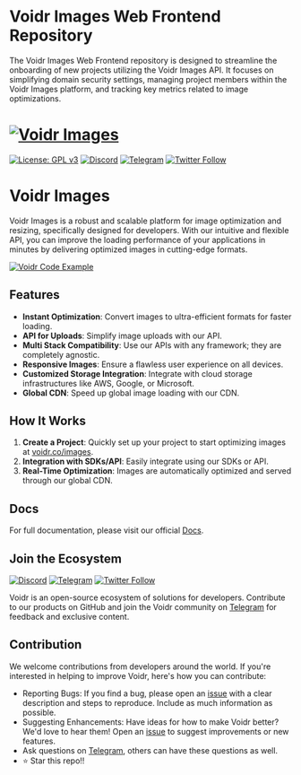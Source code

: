 # Voidr Images Web Frontend Repository

The Voidr Images Web Frontend repository is designed to streamline the onboarding of new projects utilizing the Voidr Images API. It focuses on simplifying domain security settings, managing project members within the Voidr Images platform, and tracking key metrics related to image optimizations.

# [![Voidr Images](https://img.voidr.co/voidr/compress:100/convert:webp/fetch/https://api.voidr.co/v1/images/raw/voidr/voidr-banner-en_1701195001454.png)](https://voidr.co/images)

[![License: GPL v3](https://img.shields.io/badge/License-GPLv3-blue.svg)](https://www.gnu.org/licenses/gpl-3.0)
[![Discord](https://img.shields.io/badge/Discord-7289DA?style=flat-square&logo=discord&logoColor=white)](https://discord.gg/Wk6dfhJu)
[![Telegram](https://img.shields.io/badge/Telegram-2CA5E0?style=flat-squeare&logo=telegram&logoColor=white)](https://t.me/comunidadevoidr/1)
[![Twitter Follow](https://img.shields.io/twitter/follow/Voidr_co?style=social)](https://twitter.com/Voidr_co)

# Voidr Images

Voidr Images is a robust and scalable platform for image optimization and resizing, specifically designed for developers. With our intuitive and flexible API, you can improve the loading performance of your applications in minutes by delivering optimized images in cutting-edge formats.

[![Voidr Code Example](https://img.voidr.co/voidr/compress:100/convert:webp/fetch/https://api.voidr.co/v1/images/raw/voidr/code-example-clean.png)](https://voidr-images-en.readme.io/reference/intro)

## Features

- **Instant Optimization**: Convert images to ultra-efficient formats for faster loading.
- **API for Uploads**: Simplify image uploads with our API.
- **Multi Stack Compatibility**: Use our APIs with any framework; they are completely agnostic.
- **Responsive Images**: Ensure a flawless user experience on all devices.
- **Customized Storage Integration**: Integrate with cloud storage infrastructures like AWS, Google, or Microsoft.
- **Global CDN**: Speed up global image loading with our CDN.

## How It Works

1. **Create a Project**: Quickly set up your project to start optimizing images at [voidr.co/images](https://voidr.co/images).
2. **Integration with SDKs/API**: Easily integrate using our SDKs or API.
3. **Real-Time Optimization**: Images are automatically optimized and served through our global CDN.

## Docs

For full documentation, please visit our official [Docs](https://voidr-images-en.readme.io/reference/intro).

## Join the Ecosystem

[![Discord](https://img.shields.io/badge/Discord-7289DA?style=flat-square&logo=discord&logoColor=white)](https://discord.gg/Wk6dfhJu)
[![Telegram](https://img.shields.io/badge/Telegram-2CA5E0?style=flat-squeare&logo=telegram&logoColor=white)](https://t.me/comunidadevoidr/1)
[![Twitter Follow](https://img.shields.io/twitter/follow/Voidr_co?style=social)](https://twitter.com/Voidr_co)

Voidr is an open-source ecosystem of solutions for developers. Contribute to our products on GitHub and join the Voidr community on [Telegram](https://t.me/comunidadevoidr/1) for feedback and exclusive content.

## Contribution

We welcome contributions from developers around the world. If you're interested in helping to improve Voidr, here's how you can contribute:

- Reporting Bugs: If you find a bug, please open an [issue](https://github.com/voidr-team/voidr-web/issues) with a clear description and steps to reproduce. Include as much information as possible.
- Suggesting Enhancements: Have ideas for how to make Voidr better? We'd love to hear them! Open an [issue](https://github.com/voidr-team/voidr-web/issues) to suggest improvements or new features.
- Ask questions on [Telegram](https://t.me/comunidadevoidr/1), others can have these questions as well.
- ⭐️ Star this repo!!
